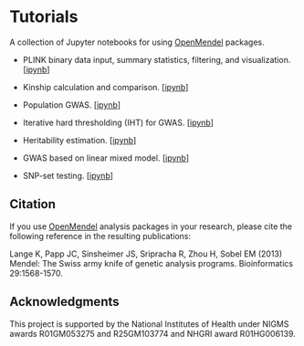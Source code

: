 # Tutorials

A collection of Jupyter notebooks for using [OpenMendel](https://openmendel.github.io) packages. 

* PLINK binary data input, summary statistics, filtering, and visualization. \[[ipynb](./SnpArrays/SnpArraysTutorial.ipynb)\]

* Kinship calculation and comparison. \[[ipynb](./Kinship/KinshipTutorial.ipynb)\]

* Population GWAS. \[[ipynb](./MendelGwas/GWASNotebook.ipynb)\]

* Iterative hard thresholding (IHT) for GWAS. \[[ipynb](./IHT/Mendel_IHT_tutorial.ipynb)\]

* Heritability estimation. \[[ipynb](./Heritability/HERITABILITY-VCexample.ipynb)\]

* GWAS based on linear mixed model. \[[ipynb](./LmmGwas/demo_LmmGWAS.ipynb)\]

* SNP-set testing. \[[ipynb](./VCTest/demo_exactVC.ipynb)\]

## Citation

If you use [OpenMendel](https://openmendel.github.io) analysis packages in your research, please cite the following reference in the resulting publications:

Lange K, Papp JC, Sinsheimer JS, Sripracha R, Zhou H, Sobel EM (2013) Mendel: The Swiss army knife of genetic analysis programs. Bioinformatics 29:1568-1570.

<!--- ## Contributing
We welcome contributions to this Open Source project. To contribute, follow this procedure ... --->

## Acknowledgments

This project is supported by the National Institutes of Health under NIGMS awards R01GM053275 and R25GM103774 and NHGRI award R01HG006139.